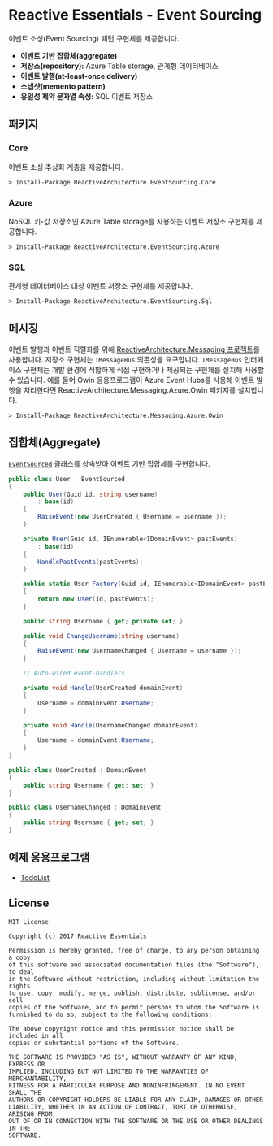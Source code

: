 # Reactive Essentials - Event Sourcing

이벤트 소싱(Event Sourcing) 패턴 구현체를 제공합니다.

- **이벤트 기반 집합체(aggregate)**
- **저장소(repository):** Azure Table storage, 관계형 데이터베이스
- **이벤트 발행(at-least-once delivery)**
- **스냅샷(memento pattern)**
- **유일성 제약 문자열 속성:** SQL 이벤트 저장소

## 패키지

### Core

이벤트 소싱 추상화 계층을 제공합니다.

```
> Install-Package ReactiveArchitecture.EventSourcing.Core
```

### Azure

NoSQL 키-값 저장소인 Azure Table storage를 사용하는 이벤트 저장소 구현체를 제공합니다.

```
> Install-Package ReactiveArchitecture.EventSourcing.Azure
```

### SQL

관계형 데이터베이스 대상 이벤트 저장소 구현체를 제공합니다.


```
> Install-Package ReactiveArchitecture.EventSourcing.Sql
```

## 메시징

이벤트 발행과 이벤트 직렬화를 위해 [ReactiveArchitecture.Messaging 프로젝트](https://github.com/ReactiveEssentials/ReactiveArchitecture.Messaging)를 사용합니다. 저장소 구현체는 `IMessageBus` 의존성을 요구합니다. `IMessageBus` 인터페이스 구현체는 개발 환경에 적합하게 직접 구현하거나 제공되는 구현체를 설치해 사용할 수 있습니다. 예를 들어 Owin 응용프로그램이 Azure Event Hubs를 사용해 이벤트 발행을 처리한다면 ReactiveArchitecture.Messaging.Azure.Owin 패키지를 설치합니다.

```
> Install-Package ReactiveArchitecture.Messaging.Azure.Owin
```

## 집합체(Aggregate)

[`EventSourced`](source/RA.EventSourcing/EventSourcing/EventSourced.cs) 클래스를 상속받아 이벤트 기반 집합체를 구현합니다.

```csharp
public class User : EventSourced
{
    public User(Guid id, string username)
        : base(id)
    {
        RaiseEvent(new UserCreated { Username = username });
    }

    private User(Guid id, IEnumerable<IDomainEvent> pastEvents)
        : base(id)
    {
        HandlePastEvents(pastEvents);
    }

    public static User Factory(Guid id, IEnumerable<IDomainEvent> pastEvents)
    {
        return new User(id, pastEvents);
    }

    public string Username { get; private set; }

    public void ChangeUsername(string username)
    {
        RaiseEvent(new UsernameChanged { Username = username });
    }

    // Auto-wired event-handlers

    private void Handle(UserCreated domainEvent)
    {
        Username = domainEvent.Username;
    }

    private void Handle(UsernameChanged domainEvent)
    {
        Username = domainEvent.Username;
    }
}

public class UserCreated : DomainEvent
{
    public string Username { get; set; }
}

public class UsernameChanged : DomainEvent
{
    public string Username { get; set; }
}
```

## 예제 응용프로그램

- [TodoList](examples/TodoList)

## License

```
MIT License

Copyright (c) 2017 Reactive Essentials

Permission is hereby granted, free of charge, to any person obtaining a copy
of this software and associated documentation files (the "Software"), to deal
in the Software without restriction, including without limitation the rights
to use, copy, modify, merge, publish, distribute, sublicense, and/or sell
copies of the Software, and to permit persons to whom the Software is
furnished to do so, subject to the following conditions:

The above copyright notice and this permission notice shall be included in all
copies or substantial portions of the Software.

THE SOFTWARE IS PROVIDED "AS IS", WITHOUT WARRANTY OF ANY KIND, EXPRESS OR
IMPLIED, INCLUDING BUT NOT LIMITED TO THE WARRANTIES OF MERCHANTABILITY,
FITNESS FOR A PARTICULAR PURPOSE AND NONINFRINGEMENT. IN NO EVENT SHALL THE
AUTHORS OR COPYRIGHT HOLDERS BE LIABLE FOR ANY CLAIM, DAMAGES OR OTHER
LIABILITY, WHETHER IN AN ACTION OF CONTRACT, TORT OR OTHERWISE, ARISING FROM,
OUT OF OR IN CONNECTION WITH THE SOFTWARE OR THE USE OR OTHER DEALINGS IN THE
SOFTWARE.
```
